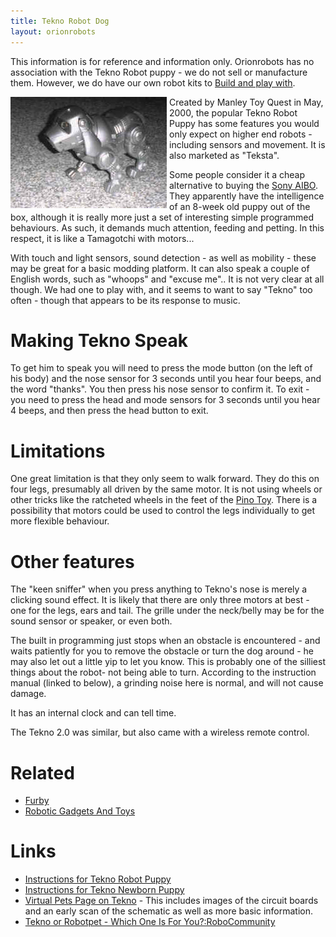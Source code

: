 ```yaml
---
title: Tekno Robot Dog
layout: orionrobots
---
```

This information is for reference and information only. Orionrobots has no association with the Tekno Robot puppy - we do not sell or manufacture them. However, we do have our own robot kits to [Build and play with](http://shop.orionrobots.co.uk "buy robot kits to build").

<img style="float:left; margin-right:4px" src="/images/image88.jpg">Created by Manley Toy Quest in May, 2000, the popular Tekno Robot Puppy has some features you would only expect on higher end robots - including sensors and movement. It is also marketed as "Teksta". 

Some people consider it a cheap alternative to buying the [Sony AIBO](http://orionrobots.co.uk/Sony+AIBO).  They apparently have the intelligence of an 8-week old puppy out of the box, although it is really more just a set of interesting simple programmed behaviours. As such, it demands much attention, feeding and petting. In this respect, it is like a Tamagotchi with motors...

With touch and light sensors, sound detection - as well as mobility - these may be great for a basic modding platform. It can also speak a couple of English words, such as "whoops" and "excuse me".. It is not very clear at all though. We had one to play with, and it seems to want to say "Tekno" too often - though that appears to be its response to music.

# Making Tekno Speak
To get him to speak you will need to press the mode button (on the left of his body) and the nose sensor for 3 seconds until you hear four beeps, and the word "thanks". You then press his nose sensor to confirm it. To exit - you need to press the head and mode sensors for 3 seconds until you hear 4 beeps, and then press the head button to exit. 

# Limitations
One great limitation is that they only seem to walk forward. They do this on four legs, presumably all driven by the same motor. It is not using wheels or other tricks like the ratcheted wheels in the feet of the [Pino Toy](http://orionrobots.co.uk/Pino+Toy). There is a possibility that motors could be used to control the legs individually to get more flexible behaviour.

# Other features
The "keen sniffer" when you press anything to Tekno's nose is merely a clicking sound effect. It is likely that there are only three motors at best - one for the legs, ears and tail. The grille under the neck/belly may be for the sound sensor or speaker, or even both.

The built in programming just stops when an obstacle is encountered - and waits patiently for you to remove the obstacle or turn the dog around - he may also let out a little yip to let you know. This is probably one of the silliest things about the robot- not being able to turn. According to the instruction manual (linked to below), a grinding noise here is normal, and will not cause damage.

It has an internal clock and can tell time.

The Tekno 2.0 was similar, but also came with a wireless remote control.

# Related
* [Furby](http://orionrobots.co.uk/Furby)
* [Robotic Gadgets And Toys](http://orionrobots.co.uk/Robotic+Gadgets+And+Toys)

# Links
* [Instructions for Tekno Robot Puppy](http://www.virtualpet.com/vp/faq/instruct/archive/tekno%20puppy.pdf)
* [Instructions for Tekno Newborn Puppy](http://www.virtualpet.com/vp/faq/instruct/archive/tekno%20newborn.pdf)
* [Virtual Pets Page on Tekno](http://www.virtualpet.com/vp/farm/tekno/tekno.htm) - This includes images of the circuit boards and an early scan of the schematic as well as more basic information.
* [Tekno or Robotpet - Which One Is For You?:RoboCommunity](http://www.robocommunity.com/article/10425/Tekno-or-Robopet---Which-Robotic-Dog-Is-For-You-/)
